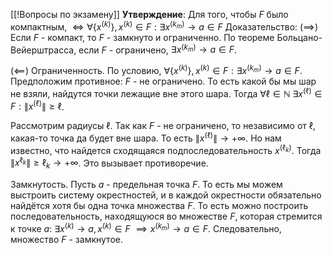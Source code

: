 [[!Вопросы по экзамену]]
**Утверждение**: Для того, чтобы $F$ было компактным, $\Leftrightarrow \forall \{ x^{(k)} \}, x^{(k)} \in F : \exists x^{(k_{m})} \to a \in F$
Доказательство: $(\implies)$ Если $F$ - компакт, то $F$ - замкнуто и ограниченно. По теореме Больцано-Вейерштрасса, если $F$ - ограничено, $\exists x^{(k_{m})}\to a \in F$.

$(\impliedby)$ Ограниченность. По условию, $\forall \{ x^{(k)} \}, x^{(k)} \in F : \exists x^{(k_{m})} \to a \in F$. Предположим противное: $F$ - не ограничено. То есть какой бы мы шар не взяли, найдутся точки лежащие вне этого шара. Тогда $\forall \ell \in \mathbb{N} \ \exists x^{(\ell)} \in F:\|x^{(\ell)}\| \geq \ell$. 

Рассмотрим радиусы $\ell$. Так как $F$ - не ограничено, то независимо от $\ell$, какая-то точка да будет вне шара. То есть $\|x^{(\ell)}\| \to +\infty$. Но нам известно, что найдется сходящаяся подпоследовательность $x^{(\ell_{k})}$. Тогда $\|x^{\ell_{k}}\| \geq \ell_{k} \to +\infty$. Это вызывает противоречие.

Замкнутость. Пусть $a$ - предельная точка $F$. То есть мы можем выстроить систему окрестностей, и в каждой окрестности обязательно найдётся хотя бы одна точка множества $F$. То есть можно построить последовательность, находящуюся во множестве $F$, которая стремится к точке $a$: $\exists x^{(k)} \to a, x^{(k)} \in F$ 
$\implies x^{(k_{m})}\to a \in F$. Следовательно, множество $F$ - замкнутое.